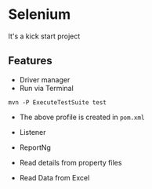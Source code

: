 # Selenium

It's a kick start project

## Features

* Driver manager
* Run via Terminal

```
mvn -P ExecuteTestSuite test
```
* The above profile is created in `pom.xml`

* Listener

* ReportNg

* Read details from property files

* Read Data from Excel

